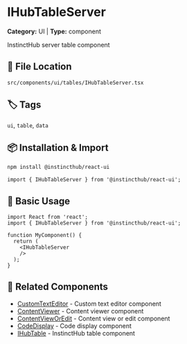 # IHubTableServer

**Category:** UI | **Type:** component

InstinctHub server table component

## 📁 File Location

`src/components/ui/tables/IHubTableServer.tsx`

## 🏷️ Tags

`ui`, `table`, `data`

## 📦 Installation & Import

```bash
npm install @instincthub/react-ui
```

```tsx
import { IHubTableServer } from '@instincthub/react-ui';
```

## 🚀 Basic Usage

```tsx
import React from 'react';
import { IHubTableServer } from '@instincthub/react-ui';

function MyComponent() {
  return (
    <IHubTableServer
    />
  );
}
```

## 🔗 Related Components

- [CustomTextEditor](./CustomTextEditor.md) - Custom text editor component
- [ContentViewer](./ContentViewer.md) - Content viewer component
- [ContentViewOrEdit](./ContentViewOrEdit.md) - Content view or edit component
- [CodeDisplay](./CodeDisplay.md) - Code display component
- [IHubTable](./IHubTable.md) - InstinctHub table component

